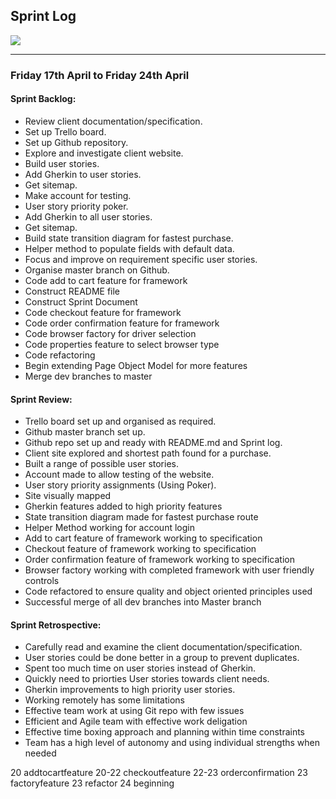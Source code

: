 ## Sprint Log

![](https://media.giphy.com/media/U4RX7LYnOywv1us4VP/giphy.gif)

----

### Friday 17th April to Friday 24th April

#### Sprint Backlog:
* Review client documentation/specification.
* Set up Trello board.
* Set up Github repository.
* Explore and investigate client website.
* Build user stories.
* Add Gherkin to user stories.
* Get sitemap.
* Make account for testing.
* User story priority poker.
* Add Gherkin to all user stories.
* Get sitemap.
* Build state transition diagram for fastest purchase.
* Helper method to populate fields with default data.
* Focus and improve on requirement specific user stories.
* Organise master branch on Github.
* Code add to cart feature for framework
* Construct README file
* Construct Sprint Document
* Code checkout feature for framework
* Code order confirmation feature for framework
* Code browser factory for driver selection
* Code properties feature to select browser type
* Code refactoring
* Begin extending Page Object Model for more features
* Merge dev branches to master

#### Sprint Review:
* Trello board set up and organised as required.
* Github master branch set up.
* Github repo set up and ready with README.md and Sprint log.
* Client site explored and shortest path found for a purchase.
* Built a range of possible user stories.
* Account made to allow testing of the website.
* User story priority assignments (Using Poker).
* Site visually mapped
* Gherkin features added to high priority features
* State transition diagram made for fastest purchase route
* Helper Method working for account login
* Add to cart feature of framework working to specification
* Checkout feature of framework working to specification
* Order confirmation feature of framework working to specification
* Browser factory working with completed framework with user friendly controls
* Code refactored to ensure quality and object oriented principles used
* Successful merge of all dev branches into Master branch

#### Sprint Retrospective:
* Carefully read and examine the client documentation/specification.
* User stories could be done better in a group to prevent duplicates.
* Spent too much time on user stories instead of Gherkin.
* Quickly need to priorties User stories towards client needs.
* Gherkin improvements to high priority user stories.
* Working remotely has some limitations
* Effective team work at using Git repo with few issues
* Efficient and Agile team with effective work deligation
* Effective time boxing approach and planning within time constraints
* Team has a high level of autonomy and using individual strengths when needed











20 addtocartfeature
20-22 checkoutfeature
22-23 orderconfirmation
23 factoryfeature
23 refactor
24 beginning
